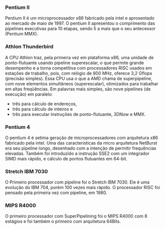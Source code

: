 ### Pentium II
Pentium II é um microprocessador x86 fabricado pela intel e aprosentado ao mercado de maio de 1997. O pentium II apresentou o comprimento das pipelines executivas para 10 etapas, sendo 5 a mais que o seu antecessor (Pentium MMX).

### Athlon Thunderbird
A CPU Athlon traz, pela primeira vez em plataforma x86, uma unidade de ponto-flutuante usando pipeline superescalar, o que permite grande desempenho e a torna competitiva com processadores RISC usados em estações de trabalho, pois, com relógio de 800 MHz, oferece 3,2 Gflops (precisão simples). Essa CPU usa o que a AMD chama de superpipeline, com nove elementos simultâneos (superescalar), otimizados para trabalhar em altas freqüências. Em palavras mais simples, são nove pipelines (de execução) em paralelo:

* três para cálculo de endereços,
* três para cálculo de inteiros e
* três para executar instruções de ponto-flutuante, 3DNow e MMX.

### Pentium 4
O pentium 4 é setima geração de microprocessadores com arquitetura x86 fabricado pela intel. Uma das características da micro arquitetura NetBurst era seu pipeline longo, desenhado com a intenção de permitir frequências elevadas. Também foi introduzido a instrução SSE2 com um integrador SIMD mais rápido, e cálculo de pontos flutuantes em 64-bit.

### Stretch IBM 7030
O Primeiro processador com pipeline foi o Stretch IBM 7030. Ele é uma evolução do IBM 704, porém 100 vezes mais rápido. O processador RISC foi pensado pela primeira vez com pipeline, em 1980.

### MIPS R4000
O primeiro processador com SuperPipelining foi o MIPS R4000 com 8 estágios e foi também o primeiro com arquitetura 64Bits.